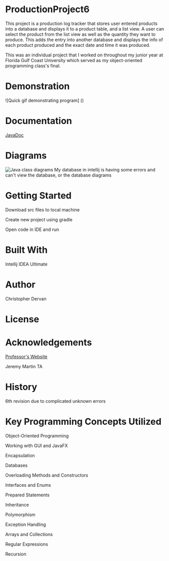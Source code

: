 # ProductionProject6
This project is a production log tracker that stores user entered products into a database 
and displays it to a product table, and a list view. A user can select the product from 
the list view as well as the quantity they want to produce. This adds the entry into another
database and displays the info of each product produced and the exact date and time it was produced.

This was an individual project that I worked on throughout my junior year at Florida Gulf Coast 
University which served as my object-oriented programming class's final.

# Demonstration
![Quick gif demonstrating program] ()

# Documentation
[JavaDoc]()

# Diagrams
![Java class diagrams]()
My database in intellij is having some errors 
and can't view the database, or the database diagrams

# Getting Started
Download src files to local machine

Create new project using gradle

Open code in IDE and run

# Built With
Intellij IDEA Ultimate 

# Author
Christopher Dervan

# License

# Acknowledgements
[Professor's Website](https://sites.google.com/site/profvanselow/portfolio?authuser=0)

Jeremy Martin TA

# History
6th revision due to complicated unknown errors

# Key Programming Concepts Utilized
Object-Oriented Programming

Working with GUI and JavaFX

Encapsulation

Databases

Overloading Methods and Constructors

Interfaces and Enums

Prepared Statements

Inheritance

Polymorphism

Exception Handling

Arrays and Collections

Regular Expressions

Recursion




